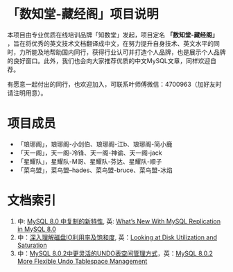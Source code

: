 # 「数知堂-藏经阁」项目说明

本项目由专业优质在线培训品牌「知数堂」发起，项目定名 **「数知堂-藏经阁」** ，旨在将优秀的英文技术文档翻译成中文，在努力提升自身技术、英文水平的同时，力所能及地帮助国内同行，获得行业认可并打造个人品牌，也是展示个人品牌的良好窗口。此外，我们也会向大家推荐优质的中文MySQL文章，同样欢迎自荐。

有愿意一起付出的同行，也欢迎加入，可联系叶师傅微信：4700963（加好友时请注明用意）。

# 项目成员
- 「琅琊阁」，琅琊阁-小剑伯、琅琊阁-江b、琅琊阁-简小鹿
- 「天一阁」，天一阁-冷锋、天一阁-神谕、天一阁-jack
- 「星耀队」，星耀队-M哥、星耀队-芬达、星耀队-顺子
- 「菜鸟盟」，菜鸟盟–hades、菜鸟盟-bruce、菜鸟盟-冰焰

# 文档索引

1. 中: [MySQL 8.0 中复制的新特性](mysql/0-zh-what-s-new-mysql-replication-mysql-80.md), 英: [What’s New With MySQL Replication in MySQL 8.0](mysql/0-en-what-s-new-mysql-replication-mysql-80.md)
1. 中：[深入理解磁盘IO利用率及饱和度](mysql/1-zh-Looking%20at%20Disk%20Utilization%20and%20Saturation.md), 英：[Looking at Disk Utilization and Saturation](mysql/1-en-Looking%20at%20Disk%20Utilization%20and%20Saturation.md)
1. 中：[MySQL 8.0.2中更灵活的UNDO表空间管理方式](mysql/2-zh-mysql-8-0-2-more-flexible-undo-tablespace-management.md)，英：[MySQL 8.0.2 More Flexible Undo Tablespace Management](mysql/2-en-mysql-8-0-2-more-flexible-undo-tablespace-management.md)
